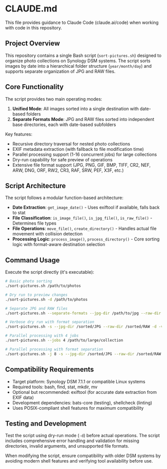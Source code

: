 # CLAUDE.md

This file provides guidance to Claude Code (claude.ai/code) when working with code in this repository.

## Project Overview

This repository contains a single Bash script (`sort-pictures.sh`) designed to organize photo collections on Synology DSM systems. The script sorts images by date into a hierarchical folder structure (`year/month/day`) and supports separate organization of JPG and RAW files.

## Core Functionality

The script provides two main operating modes:

1. **Unified Mode**: All images sorted into a single destination with date-based folders
2. **Separate Formats Mode**: JPG and RAW files sorted into independent base directories, each with date-based subfolders

Key features:
- Recursive directory traversal for nested photo collections
- EXIF metadata extraction (with fallback to file modification time)
- Parallel processing support (1-16 concurrent jobs) for large collections
- Dry-run capability for safe preview of operations
- Extensive file format support (JPG, PNG, GIF, BMP, TIFF, CR2, NEF, ARW, DNG, ORF, RW2, CR3, RAF, SRW, PEF, X3F, etc.)

## Script Architecture

The script follows a modular function-based architecture:

- **Date Extraction**: `get_image_date()` - Uses exiftool if available, falls back to stat
- **File Classification**: `is_image_file()`, `is_jpg_file()`, `is_raw_file()` - Determines file types
- **File Operations**: `move_file()`, `create_directory()` - Handles actual file movement with collision detection
- **Processing Logic**: `process_image()`, `process_directory()` - Core sorting logic with format-aware destination selection

## Command Usage

Execute the script directly (it's executable):

```bash
# Basic photo sorting
./sort-pictures.sh /path/to/photos

# Dry run to preview changes
./sort-pictures.sh -d /path/to/photos

# Separate JPG and RAW files
./sort-pictures.sh --separate-formats --jpg-dir /path/to/jpg --raw-dir /path/to/raw /path/to/photos

# Verbose dry run with format separation
./sort-pictures.sh -s --jpg-dir /sorted/JPG --raw-dir /sorted/RAW -d -v /unsorted/photos

# Parallel processing with 4 jobs
./sort-pictures.sh --jobs 4 /path/to/large/collection

# Parallel processing with format separation
./sort-pictures.sh -j 8 -s --jpg-dir /sorted/JPG --raw-dir /sorted/RAW /large/photo/collection
```

## Compatibility Requirements

- Target platform: Synology DSM 7.1.1 or compatible Linux systems
- Required tools: bash, find, stat, mkdir, mv
- Optional but recommended: exiftool (for accurate date extraction from EXIF data)
- Development dependencies: bats-core (testing), shellcheck (linting)
- Uses POSIX-compliant shell features for maximum compatibility

## Testing and Development

Test the script using dry-run mode (`-d`) before actual operations. The script includes comprehensive error handling and validation for missing directories, invalid arguments, and unsupported file formats.

When modifying the script, ensure compatibility with older DSM systems by avoiding modern shell features and verifying tool availability before use.
